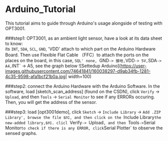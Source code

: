 # Arduino_Tutorial

This tutorial aims to guide through Arduino's usage alongside of testing with OPT3001.

###step1:
OPT3001, as an ambient light sensor, have a look at its data sheet to know:  
its `INT`, `SDA`, `SCL`, `GND`, 'VDD' attach to which part on the Arduino Hardware Board.
Then use Flexible Flat Cable （FFC）to attach the ports on the places on the board, in this case, `SQL' none, `GND` -> 接地, `VDD` -> 5V, `SDA` -> A4, `INT` -> A5, see the graph below
![Settedup Arduino](https://user-images.githubusercontent.com/74641841/160038297-d9ab34fb-1281-4c35-9598-afa1bcf21b0a.jpg| width=100)

###step2: 
connect the Arduino Hardware with the Arduino Software. 
In the software, load [sketch_scan_address] (found on the CSDN), click `Verify` -> `Upload`, and then `Tools` -> `Serial Monitor` to see if any ERRORs occuring. Then, you will get the address of the sensor.

###step3:
load [opt3001demo], click `Sketch` -> `Include Library` -> `Add .ZIP Library', browse the file `src`, and then click on the `Include Library` the new-added library, `src`.
clicl `Verify`-> `Upload`, and then `Tools` -> `Serial Monitor` to check if there is any ERROR, click `Serial Plotter` to observe the sensed graphs. 
